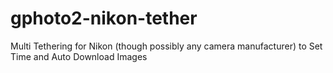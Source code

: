 gphoto2-nikon-tether
====================

Multi Tethering for Nikon (though possibly any camera manufacturer) to Set Time and Auto Download Images
